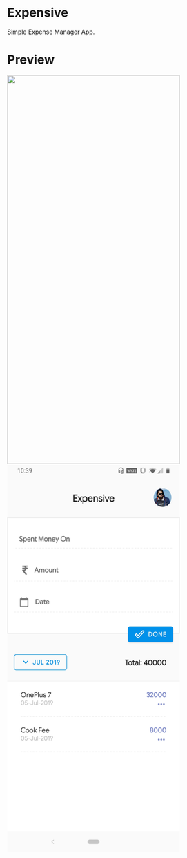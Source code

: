 # Expensive
Simple Expense Manager App.

# Preview

<img src="https://github.com/webianks/Expensive/blob/master/screens/two.jpg" align="left" height="900" width="400">
<img src="https://github.com/webianks/Expensive/blob/master/screens/one.jpg" height="900" width="400">
